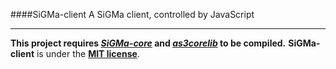 ####SiGMa-client
A SiGMa client, controlled by JavaScript

- - -

**This project requires [*SiGMa-core*](https://github.com/jacomyal/SiGMa-core) and [*as3corelib*](https://github.com/mikechambers/as3corelib) to be compiled.**
**SiGMa-client** is under the [**MIT license**](http://github.com/jacomyal/SiGMa-client/blob/master/license.txt).
